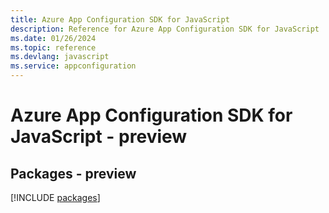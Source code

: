 ```yaml
---
title: Azure App Configuration SDK for JavaScript
description: Reference for Azure App Configuration SDK for JavaScript
ms.date: 01/26/2024
ms.topic: reference
ms.devlang: javascript
ms.service: appconfiguration
---
```

# Azure App Configuration SDK for JavaScript - preview
## Packages - preview
[!INCLUDE [packages](app-configuration-index.md)]